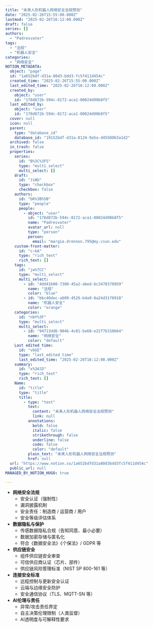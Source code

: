 ```yaml
---
title: "未来人形机器人网络安全法规预测"
date: "2025-02-26T15:55:00.000Z"
lastmod: "2025-02-26T16:12:00.000Z"
draft: false
series: []
authors:
  - "Padresvater"
tags:
  - "法规"
  - "机器人安全"
categories:
  - "网络安全"
NOTION_METADATA:
  object: "page"
  id: "1a652bdf-d31a-80d3-bdd3-fc5f411d454c"
  created_time: "2025-02-26T15:55:00.000Z"
  last_edited_time: "2025-02-26T16:12:00.000Z"
  created_by:
    object: "user"
    id: "178d872b-594c-8172-aca1-00024d90b8f5"
  last_edited_by:
    object: "user"
    id: "178d872b-594c-8172-aca1-00024d90b8f5"
  cover: null
  icon: null
  parent:
    type: "database_id"
    database_id: "19152bdf-d31a-8124-9a5a-d4550863a1d2"
  archived: false
  in_trash: false
  properties:
    series:
      id: "B%3C%3FS"
      type: "multi_select"
      multi_select: []
    draft:
      id: "JiWU"
      type: "checkbox"
      checkbox: false
    authors:
      id: "bK%3B%5B"
      type: "people"
      people:
        - object: "user"
          id: "178d872b-594c-8172-aca1-00024d90b8f5"
          name: "Padresvater"
          avatar_url: null
          type: "person"
          person:
            email: "margie.drennon.795@my.csun.edu"
    custom-front-matter:
      id: "c~kA"
      type: "rich_text"
      rich_text: []
    tags:
      id: "jw%7CC"
      type: "multi_select"
      multi_select:
        - id: "4dd41b00-7300-45a2-abed-6c3478378959"
          name: "法规"
          color: "blue"
        - id: "bbc40dec-a609-4526-b4a9-8a24d31f8918"
          name: "机器人安全"
          color: "orange"
    categories:
      id: "nbY%3F"
      type: "multi_select"
      multi_select:
        - id: "94713dd6-904b-4c01-be60-e22f7b310b64"
          name: "网络安全"
          color: "default"
    Last edited time:
      id: "vbGE"
      type: "last_edited_time"
      last_edited_time: "2025-02-26T16:12:00.000Z"
    summary:
      id: "x%3AlD"
      type: "rich_text"
      rich_text: []
    Name:
      id: "title"
      type: "title"
      title:
        - type: "text"
          text:
            content: "未来人形机器人网络安全法规预测"
            link: null
          annotations:
            bold: false
            italic: false
            strikethrough: false
            underline: false
            code: false
            color: "default"
          plain_text: "未来人形机器人网络安全法规预测"
          href: null
  url: "https://www.notion.so/1a652bdfd31a80d3bdd3fc5f411d454c"
  public_url: null
MANAGED_BY_NOTION_HUGO: true

---
```


- **网络安全法规**
	- 安全认证（强制性）
	- 漏洞披露机制
	- 安全责任：制造商 / 运营商 / 用户
	- 安全等级评估体系
- **数据隐私与保护**
	- 传感数据隐私合规（告知同意、最小必要）
	- 数据加密存储与匿名化
	- 符合《数据安全法》《个保法》/ GDPR 等
- **供应链安全**
	- 组件供应链安全审查
	- 可信供应商认证（芯片、部件）
	- 供应链风险管理标准（NIST SP 800-161 等）
- **连接安全标准**
	- 远程控制与更新安全认证
	- 云端与边缘安全防护
	- 安全通信协议（TLS、MQTT-SN 等）
- **AI伦理与责任**
	- 异常/攻击责任界定
	- 自主决策伦理限制（人类监督）
	- AI透明度与可解释性要求
